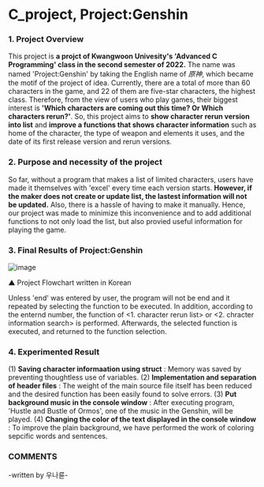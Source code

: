 # C_project, Project:Genshin

### 1. Project Overview
 This project is **a projct of Kwangwoon Univesity's 'Advanced C Programming' class in the second 
semester of 2022.** The name was named 'Project:Genshin' by taking the English name of *原神*, which
became the motif of the project of idea.
 Currently, there are a total of more than 60 characters in the game, and 22 of them are five-star
characters, the highest class. Therefore, from the view of users who play games, their  biggest 
interest is **'Which characters are coming out this time? Or Which characters rerun?'**. So, this 
project aims to **show character rerun version into list** and **improve a functions that shows character 
information** such as home of the character, the type of weapon and elements it uses, and the date of 
its first release version and rerun versions.

### 2. Purpose and necessity of the project
 So far, without a program that makes a list of limited characters, users have made it themselves with
'excel' every time each version starts. **However, if the maker does not create or update list, the 
lastest information will not be updated.** Also, there is a hassle of having to make it manually. Hence, 
our project was made to minimize this inconvenience and to add additional functions to not only load the list, 
but also provied useful information for playing the game.

### 3. Final Results of Project:Genshin
![image](https://user-images.githubusercontent.com/118319485/204201350-aabb3b3a-4b84-41f3-94ee-5514f8659e57.png)

▲ Project Flowchart written in Korean

Unless 'end' was entered by user, the program will not be end and it repeated by selecting the function
to be executed. In addition, according to the enternd number, the function of <1. character rerun list> or
<2. chracter information search> is performed. Afterwards, the selected function is executed, and returned
to the function selection.

### 4. Experimented Result
 (1) **Saving character informaation using struct** : Memory was saved by preventing thoughtless use of variables.
 (2) **Implementation and separation of header files** : The weight of the main source file itself has been
 reduced and the desired function has been easily found to solve errors.
 (3) **Put background music in the console window** : After executing program, 'Hustle and Bustle of Ormos', 
 one of the music in the Genshin, will be played.
 (4) **Changing the color of the text displayed in the console window** : To improve the plain background, 
 we have performed the work of coloring sepcific words and sentences. 
 
 ### COMMENTS


-written by 우나륜-
